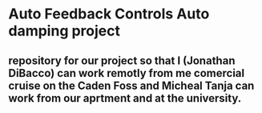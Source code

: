 # Auto Feedback Controls Auto damping project

## repository for our project so that I (Jonathan DiBacco) can work remotly from me comercial cruise on the Caden Foss and Micheal Tanja can work from our aprtment and at the university.
